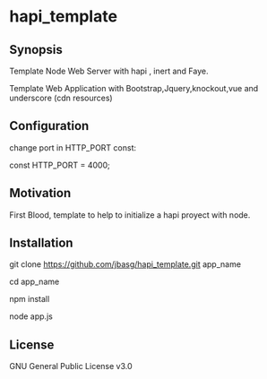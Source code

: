 # hapi_template

  
## Synopsis

Template Node Web Server with hapi , inert  and Faye.


Template Web Application with Bootstrap,Jquery,knockout,vue and underscore (cdn resources)


## Configuration

change port in HTTP_PORT const:

const HTTP_PORT = 4000;


## Motivation

First Blood, template to help to initialize a hapi proyect with node.

## Installation

git clone https://github.com/jbasg/hapi_template.git app_name

cd app_name

npm install

node app.js 



## License

GNU General Public License v3.0
